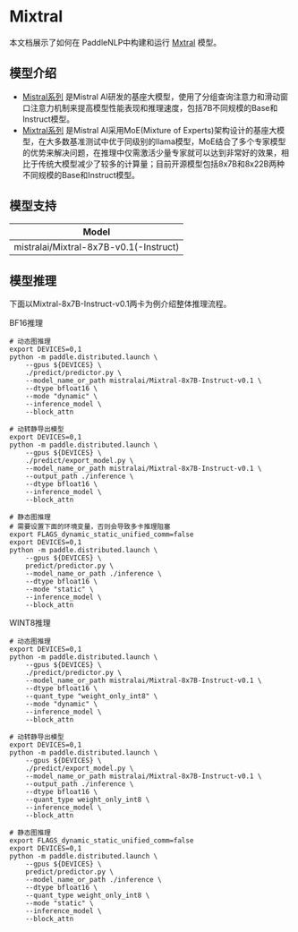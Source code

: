 # Mixtral

本文档展示了如何在 PaddleNLP中构建和运行 [Mxtral](https://huggingface.co/mistralai/Mixtral-8x7B-Instruct-v0.1) 模型。

## 模型介绍


* [Mistral系列](https://arxiv.org/abs/2310.06825) 是Mistral AI研发的基座大模型，使用了分组查询注意力和滑动窗口注意力机制来提高模型性能表现和推理速度，包括7B不同规模的Base和Instruct模型。
* [Mixtral系列](https://arxiv.org/abs/2401.04088) 是Mistral AI采用MoE(Mixture of Experts)架构设计的基座大模型，在大多数基准测试中优于同级别的llama模型，MoE结合了多个专家模型的优势来解决问题，在推理中仅需激活少量专家就可以达到非常好的效果，相比于传统大模型减少了较多的计算量；目前开源模型包括8x7B和8x22B两种不同规模的Base和Instruct模型。

## 模型支持

|              Model              |
| :-----------------------------: |
| mistralai/Mixtral-8x7B-v0.1(-Instruct) |


## 模型推理

下面以Mixtral-8x7B-Instruct-v0.1两卡为例介绍整体推理流程。

BF16推理

```shell
# 动态图推理
export DEVICES=0,1
python -m paddle.distributed.launch \
    --gpus ${DEVICES} \
    ./predict/predictor.py \
    --model_name_or_path mistralai/Mixtral-8x7B-Instruct-v0.1 \
    --dtype bfloat16 \
    --mode "dynamic" \
    --inference_model \
    --block_attn

# 动转静导出模型
export DEVICES=0,1
python -m paddle.distributed.launch \
    --gpus ${DEVICES} \
    ./predict/export_model.py \
    --model_name_or_path mistralai/Mixtral-8x7B-Instruct-v0.1 \
    --output_path ./inference \
    --dtype bfloat16 \
    --inference_model \
    --block_attn

# 静态图推理
# 需要设置下面的环境变量，否则会导致多卡推理阻塞
export FLAGS_dynamic_static_unified_comm=false
export DEVICES=0,1
python -m paddle.distributed.launch \
    --gpus ${DEVICES} \
    predict/predictor.py \
    --model_name_or_path ./inference \
    --dtype bfloat16 \
    --mode "static" \
    --inference_model \
    --block_attn

```

WINT8推理
```shell
# 动态图推理
export DEVICES=0,1
python -m paddle.distributed.launch \
    --gpus ${DEVICES} \
    ./predict/predictor.py \
    --model_name_or_path mistralai/Mixtral-8x7B-Instruct-v0.1 \
    --dtype bfloat16 \
    --quant_type "weight_only_int8" \
    --mode "dynamic" \
    --inference_model \
    --block_attn

# 动转静导出模型
export DEVICES=0,1
python -m paddle.distributed.launch \
    --gpus ${DEVICES} \
    ./predict/export_model.py \
    --model_name_or_path mistralai/Mixtral-8x7B-Instruct-v0.1 \
    --output_path ./inference \
    --dtype bfloat16 \
    --quant_type weight_only_int8 \
    --inference_model \
    --block_attn

# 静态图推理
export FLAGS_dynamic_static_unified_comm=false
export DEVICES=0,1
python -m paddle.distributed.launch \
    --gpus ${DEVICES} \
    predict/predictor.py \
    --model_name_or_path ./inference \
    --dtype bfloat16 \
    --quant_type weight_only_int8 \
    --mode "static" \
    --inference_model \
    --block_attn
```